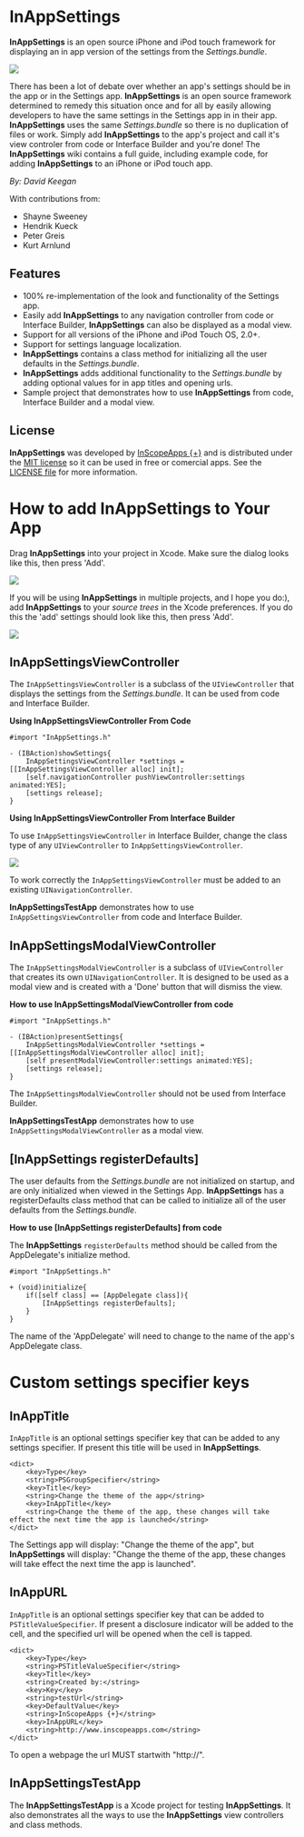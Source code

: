 InAppSettings
========

**InAppSettings** is an open source iPhone and iPod touch framework for displaying an 
in app version of the settings from the *Settings.bundle*. 

![](https://github.com/InScopeApps/InAppSettings/raw/master/Images/InAppSettings.png)

There has been a lot of debate over whether an app's settings should be in the 
app or in the Settings app. **InAppSettings** is an open source framework determined 
to remedy this situation once and for all by easily allowing developers to have 
the same settings in the Settings app in in their app. **InAppSettings** uses the 
same *Settings.bundle* so there is no duplication of files or work. Simply add 
**InAppSettings** to the app's project and call it's view controler from code or 
Interface Builder and you're done! The **InAppSettings** wiki contains a full guide, 
including example code, for adding **InAppSettings** to an iPhone or iPod touch app. 

*By: David Keegan*

With contributions from:

* Shayne Sweeney
* Hendrik Kueck
* Peter Greis
* Kurt Arnlund

Features
--------
* 100% re-implementation of the look and functionality of the Settings app.
* Easily add **InAppSettings** to any navigation controller from code or Interface Builder, **InAppSettings** can also be displayed as a modal view.
* Support for all versions of the iPhone and iPod Touch OS, 2.0+.
* Support for settings language localization.
* **InAppSettings** contains a class method for initializing all the user defaults in the *Settings.bundle*.
* **InAppSettings** adds additional functionality to the *Settings.bundle* by adding optional values for in app titles and opening urls.
* Sample project that demonstrates how to use **InAppSettings** from code, Interface Builder and a modal view.

License
--------
**InAppSettings** was developed by [InScopeApps {+}](http://inscopeapps.com/) and is distributed under the [MIT license](http://www.opensource.org/licenses/mit-license.php) so it can be used in free or comercial apps. See the [LICENSE file](https://github.com/InScopeApps/InAppSettings/blob/master/LICENSE) for more information.

How to add InAppSettings to Your App
========
Drag **InAppSettings** into your project in Xcode. Make sure the dialog looks like this, then press 'Add'.

![](https://github.com/InScopeApps/InAppSettings/raw/master/Images/xcodeadd.png)

If you will be using **InAppSettings** in multiple projects, and I hope you do:), add **InAppSettings** to your *source trees* in the Xcode preferences. If you do this the 'add' settings should look like this, then press 'Add'.

![](https://github.com/InScopeApps/InAppSettings/raw/master/Images/sourcetreeadd.png)

InAppSettingsViewController
--------
The `InAppSettingsViewController` is a subclass of the `UIViewController` that displays the settings from the *Settings.bundle*. It can be used from code and Interface Builder.

**Using InAppSettingsViewController From Code**

    #import "InAppSettings.h"
    
    - (IBAction)showSettings{
        InAppSettingsViewController *settings = [[InAppSettingsViewController alloc] init];
        [self.navigationController pushViewController:settings animated:YES];
        [settings release];
    }

**Using InAppSettingsViewController From Interface Builder**

To use `InAppSettingsViewController` in Interface Builder, change the class type of any `UIViewController` to `InAppSettingsViewController`.

![](https://github.com/InScopeApps/InAppSettings/raw/master/Images/ibadd.png)

To work correctly the `InAppSettingsViewController` must be added to an existing `UINavigationController`.

**InAppSettingsTestApp** demonstrates how to use `InAppSettingsViewController` from code and Interface Builder.

InAppSettingsModalViewController
--------
The `InAppSettingsModalViewController` is a subclass of `UIViewController` that creates its own `UINavigationController`. It is designed to be used as a modal view and is created with a 'Done' button that will dismiss the view.

**How to use InAppSettingsModalViewController from code**

    #import "InAppSettings.h"
    
    - (IBAction)presentSettings{
        InAppSettingsModalViewController *settings = [[InAppSettingsModalViewController alloc] init];
        [self presentModalViewController:settings animated:YES];
        [settings release];
    }

The `InAppSettingsModalViewController` should not be used from Interface Builder.

**InAppSettingsTestApp** demonstrates how to use `InAppSettingsModalViewController` as a modal view.

[InAppSettings registerDefaults]
--------
The user defaults from the *Settings.bundle* are not initialized on startup, and are only initialized when viewed in the Settings App. **InAppSettings** has a registerDefaults class method that can be called to initialize all of the user defaults from the *Settings.bundle*.

**How to use [InAppSettings registerDefaults] from code**

The **InAppSettings** `registerDefaults` method should be called from the AppDelegate's initialize method.

    #import "InAppSettings.h"
    
    + (void)initialize{
        if([self class] == [AppDelegate class]){
            [InAppSettings registerDefaults];
        }
    }

The name of the 'AppDelegate' will need to change to the name of the app's AppDelegate class.

Custom settings specifier keys
========
InAppTitle
--------
`InAppTitle` is an optional settings specifier key that can be added to any settings specifier. If present this title will be used in **InAppSettings**.
    
    <dict>
        <key>Type</key>
        <string>PSGroupSpecifier</string>
        <key>Title</key>
        <string>Change the theme of the app</string>
        <key>InAppTitle</key>
        <string>Change the theme of the app, these changes will take effect the next time the app is launched</string>
    </dict>

The Settings app will display: "Change the theme of the app", but **InAppSettings** will display: "Change the theme of the app, these changes will take effect the next time the app is launched".

InAppURL
--------
`InAppTitle` is an optional settings specifier key that can be added to `PSTitleValueSpecifier`. If present a disclosure indicator will be added to the cell, and the specified url will be opened when the cell is tapped.

    <dict>
        <key>Type</key>
        <string>PSTitleValueSpecifier</string>
        <key>Title</key>
        <string>Created by:</string>
        <key>Key</key>
        <string>testUrl</string>
        <key>DefaultValue</key>
        <string>InScopeApps {+}</string>
        <key>InAppURL</key>
        <string>http://www.inscopeapps.com</string>
    </dict>

To open a webpage the url MUST startwith "http://".

**InAppSettingsTestApp**
--------
The **InAppSettingsTestApp** is a Xcode project for testing **InAppSettings**. It also demonstrates all the ways to use the **InAppSettings** view controllers and class methods.
